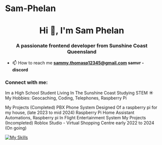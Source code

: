 # Sam-Phelan

<h1 align="center">Hi 👋, I'm Sam Phelan</h1>
<h3 align="center">A passionate frontend developer from Sunshine Coast Queensland</h3>

- 📫 How to reach me **sammy.thomasp12345@gmail.com samvr - discord**

<h3 align="left">Connect with me:</h3>
<p align="left">
</p>



Im a High School Student Living In The Sunshine Coast Studying STEM ☀️
My Hobbies: Geocaching, Coding, Telephones, Raspberry Pi

My Projects (Completed) PBX Phone System Designed Of a raspberry pi for my house, (late 2023 to mid 2024) Raspberry Pi Home Assistant Automations, Raspberry pi In Flight Entertainment System
My Projects (Incompleted)  Roblox Studio - Virtual Shopping Centre early 2022 to 2024 (On going) 

[![My Skills](https://skillicons.dev/icons?i=discord,robloxstudio,arduino,raspberrypi,windows,wordpress,ps,ubuntu,vscode)](https://skillicons.dev)
